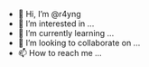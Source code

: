 - 👋 Hi, I’m @r4yng
- 👀 I’m interested in ...
- 🌱 I’m currently learning ...
- 💞️ I’m looking to collaborate on ...
- 📫 How to reach me ...

<!---
r4yng/r4yng is a ✨ special ✨ repository because its `README.md` (this file) appears on your GitHub profile.
You can click the Preview link to take a look at your changes.
--->
